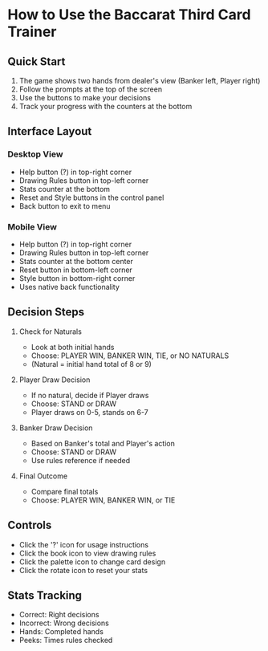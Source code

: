 # How to Use the Baccarat Third Card Trainer

## Quick Start
1. The game shows two hands from dealer's view (Banker left, Player right)
2. Follow the prompts at the top of the screen
3. Use the buttons to make your decisions
4. Track your progress with the counters at the bottom

## Interface Layout
### Desktop View
- Help button (?) in top-right corner
- Drawing Rules button in top-left corner
- Stats counter at the bottom
- Reset and Style buttons in the control panel
- Back button to exit to menu

### Mobile View
- Help button (?) in top-right corner
- Drawing Rules button in top-left corner
- Stats counter at the bottom center
- Reset button in bottom-left corner
- Style button in bottom-right corner
- Uses native back functionality

## Decision Steps

1. Check for Naturals
   - Look at both initial hands
   - Choose: PLAYER WIN, BANKER WIN, TIE, or NO NATURALS
   - (Natural = initial hand total of 8 or 9)

2. Player Draw Decision
   - If no natural, decide if Player draws
   - Choose: STAND or DRAW
   - Player draws on 0-5, stands on 6-7

3. Banker Draw Decision
   - Based on Banker's total and Player's action
   - Choose: STAND or DRAW
   - Use rules reference if needed

4. Final Outcome
   - Compare final totals
   - Choose: PLAYER WIN, BANKER WIN, or TIE

## Controls
- Click the '?' icon for usage instructions
- Click the book icon to view drawing rules
- Click the palette icon to change card design
- Click the rotate icon to reset your stats

## Stats Tracking
- Correct: Right decisions
- Incorrect: Wrong decisions
- Hands: Completed hands
- Peeks: Times rules checked
